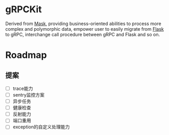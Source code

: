 # gRPCKit

Derived from [Mask](https://github.com/Eastwu5788/Mask.git), providing business-oriented abilities to process more complex and polymorphic data, empower user to easily migrate from [Flask](https://github.com/pallets/flask) to gRPC, interchange call procedure between gRPC and Flask and so on.

# Roadmap

## 提案
- [ ] trace能力
- [ ] sentry监控方案
- [ ] 异步任务
- [ ] 健康检查
- [ ] 反射能力
- [ ] 端口重用
- [ ] exception的自定义处理能力
